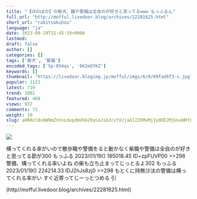 ```yaml
---
title: "【ほのぼの】の柴犬、職や警備は全自のが好きと思ってるwww もっふるん"
full_url: "http://mofful.livedoor.blog/archives/22281625.html"
short_url: "rabitsokuhou"
language: "ja"
date: 2023-09-29T15:45:19+0900
lastmod: 
draft: false
author: []
categories: []
tags: ['柴犬', '警備']
encoded_tags: ['5p-054qs', '6K2m5YKZ']
keywords: []
thumbnail: "https://livedoor.blogimg.jp/mofful/imgs/6/9/69fad8f3-s.jpg"
popular: 1122
latest: 719
trend: 1882
featured: 408
views: 937
comments: 72
weight: 19
slug: aHR0cC8vbW9mZnVsLmxpdmVkb29yLmJsb2cvYXJjaGl2ZXMvMjIyODE2MjUuaHRtbA==
---
```


![](https://livedoor.blogimg.jp/mofful/imgs/6/9/69fad8f3-s.jpg)

構ってくれる率がいので散歩職や警備をると動かなく柴職や警備は全自のが好きと思ってる節が300 もっふる 2023/01/19() 185018.45 ID+zpFUVP00 >>298 警備、構ってくれる率いよね の柴も立ち止まってじっとるよ302 もっふる 2023/01/19() 224214.33 IDJ2hJs8zj0 >>298 もとくに持無沙汰の警備は構ってくれる率がい すぐ近寄ってじーっとつめる 引

(http//mofful.livedoor.blog/archives/22281625.html)
